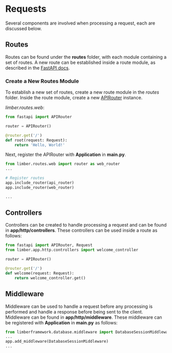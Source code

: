# Requests
Several components are involved when processing a request, each are discussed below.

## Routes
Routes can be found under the **routes** folder, with each module containing a set of routes.
A new route can be established inside a route module, as described in the [FastAPI docs](https://fastapi.tiangolo.com/tutorial/first-steps/#step-3-create-a-path-operation).

### Create a New Routes Module
To establish a new set of routes, create a new route module in the *routes* folder.
Inside the route module, create a new [APIRouter](https://fastapi.tiangolo.com/pt/advanced/custom-request-and-route/#custom-apiroute-class-in-a-router) instance.

_limber.routes.web_:
```python
from fastapi import APIRouter

router = APIRouter()

@router.get('/')
def root(request: Request):
    return 'Hello, World!'
```

Next, register the APIRouter with **Application** in **main.py**.

```python
from limber.routes.web import router as web_router
...

# Register routes
app.include_router(api_router)
app.include_router(web_router)

...
```

## Controllers
Controllers can be created to handle processing a request and can be found in **app/http/controllers**.
These controllers can be used inside a route as follows:

```python
from fastapi import APIRouter, Request
from limber.app.http.controllers import welcome_controller

router = APIRouter()

@router.get('/')
def welcome(request: Request):
    return welcome_controller.get()
```

## Middleware
Middleware can be used to handle a request before any processing is performed and handle a response before being sent to the client.
Middleware can be found in **app/http/middleware**.
These middleware can be registered with **Application** in **main.py** as follows:

```python
from limberframework.database.middleware import DatabaseSessionMiddleware
...
app.add_middleware(DatabaseSessionMiddleware)
...
```